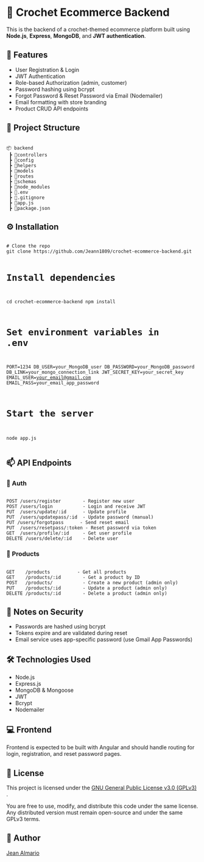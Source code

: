 <h1>🧶 Crochet Ecommerce Backend</h1>

<p>This is the backend of a crochet-themed ecommerce platform built using <strong>Node.js</strong>, <strong>Express</strong>, <strong>MongoDB</strong>, and <strong>JWT authentication</strong>.</p>

<h2>🚀 Features</h2>
<ul>
  <li>User Registration & Login</li>
  <li>JWT Authentication</li>
  <li>Role-based Authorization (admin, customer)</li>
  <li>Password hashing using bcrypt</li>
  <li>Forgot Password & Reset Password via Email (Nodemailer)</li>
  <li>Email formatting with store branding</li>
  <li>Product CRUD API endpoints</li>
</ul>

<h2>📁 Project Structure</h2>
<pre><code>
📦 backend
 ┣ 📂controllers
 ┣ 📂config
 ┣ 📂helpers
 ┣ 📂models
 ┣ 📂routes
 ┣ 📂schemas
 ┣ 📂node_modules
 ┣ 📄.env
 ┣ 📄.gitignore
 ┣ 📄app.js
 ┣ 📄package.json
</code></pre>

<h2>⚙️ Installation</h2>
<pre><code class="language-bash">
# Clone the repo
git clone https://github.com/Jeann1809/crochet-ecommerce-backend.git

# Install dependencies
cd crochet-ecommerce-backend
npm install

# Set environment variables in .env
PORT=1234
DB_USER=your_MongoDB_user
DB_PASSWORD=your_MongoDB_password
DB_LINK=your_mongo_connection_link
JWT_SECRET_KEY=your_secret_key
EMAIL_USER=your_email@gmail.com
EMAIL_PASS=your_email_app_password

# Start the server
node app.js
</code></pre>

<h2>📫 API Endpoints</h2>

<h3>🔐 Auth</h3>
<pre><code class="language-json">
POST /users/register        - Register new user
POST /users/login           - Login and receive JWT
PUT  /users/update/:id      - Update profile
PUT  /users/updatepass/:id  - Update password (manual)
PUT /users/forgotpass      - Send reset email
PUT  /users/resetpass/:token - Reset password via token
GET  /users/profile/:id     - Get user profile
DELETE /users/delete/:id    - Delete user
</code></pre>

<h3>🧵 Products</h3>
<pre><code class="language-json">
GET    /products          - Get all products
GET    /products/:id        - Get a product by ID
POST   /products/           - Create a new product (admin only)
PUT    /products/:id        - Update a product (admin only)
DELETE /products/:id        - Delete a product (admin only)
</code></pre>

<h2>🔐 Notes on Security</h2>
<ul>
  <li>Passwords are hashed using bcrypt</li>
  <li>Tokens expire and are validated during reset</li>
  <li>Email service uses app-specific password (use Gmail App Passwords)</li>
</ul>

<h2>🛠 Technologies Used</h2>
<ul>
  <li>Node.js</li>
  <li>Express.js</li>
  <li>MongoDB & Mongoose</li>
  <li>JWT</li>
  <li>Bcrypt</li>
  <li>Nodemailer</li>
</ul>

<h2>💻 Frontend</h2>
<p>Frontend is expected to be built with Angular and should handle routing for login, registration, and reset password pages.</p>

<h2>📜 License</h2>
<p>
    This project is licensed under the
    <a href="https://www.gnu.org/licenses/gpl-3.0.html" target="_blank">
      GNU General Public License v3.0 (GPLv3)
    </a>.
  </p>
  <p>
    You are free to use, modify, and distribute this code under the same license.
    Any distributed version must remain open-source and under the same GPLv3 terms.
  </p>

<h2>🙋 Author</h2>
<p><a href="https://github.com/Jeann1809">Jean Almario</a></p>


